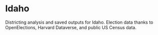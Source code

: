 # Idaho
Districting analysis and saved outputs for Idaho.
Election data thanks to OpenElections, Harvard Dataverse, and public US Census data.
